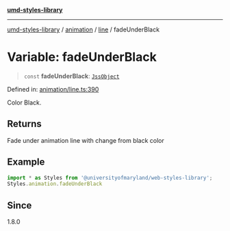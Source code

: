 [**umd-styles-library**](../../../../README.md)

***

[umd-styles-library](../../../../modules.md) / [animation](../../../README.md) / [line](../README.md) / fadeUnderBlack

# Variable: fadeUnderBlack

> `const` **fadeUnderBlack**: [`JssObject`](../../../../utilities/namespaces/transform/type-aliases/JssObject.md)

Defined in: [animation/line.ts:390](https://github.com/UMD-Digital/design-system/blob/2d95010ba8e3e1595ebab66599330577b600c5fb/packages/styles/source/animation/line.ts#L390)

Color Black.

## Returns

Fade under animation line with change from black color

## Example

```typescript
import * as Styles from '@universityofmaryland/web-styles-library';
Styles.animation.fadeUnderBlack
```

## Since

1.8.0
